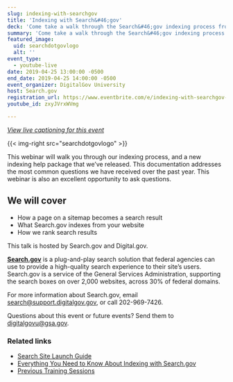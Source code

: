 ```yaml
---
slug: indexing-with-searchgov
title: 'Indexing with Search&#46;gov'
deck: 'Come take a walk through the Search&#46;gov indexing process from start to finish'
summary: 'Come take a walk through the Search&#46;gov indexing process from start to finish&#46;'
featured_image:
  uid: searchdotgovlogo
  alt: ''
event_type:
  - youtube-live
date: 2019-04-25 13:00:00 -0500
end_date: 2019-04-25 14:00:00 -0500
event_organizer: DigitalGov University
host: Search.gov
registration_url: https://www.eventbrite.com/e/indexing-with-searchgov-registration-60430277587
youtube_id: zxyJVrxWVmg

---
```

_[View live captioning for this event](https://www.captionedtext.com/client/event.aspx?EventID=4009164&CustomerID=321)_

{{< img-right src="searchdotgovlogo"  >}}

This webinar will walk you through our indexing process, and a new indexing help package that we’ve released. This documentation addresses the most common questions we have received over the past year. This webinar is also an excellent opportunity to ask questions.

## We will cover

- How a page on a sitemap becomes a search result
- What Search.gov indexes from your website
- How we rank search results

This talk is hosted by Search.gov and Digital.gov.

[**Search.gov**](https://search.gov/) is a plug-and-play search solution that federal agencies can use to provide a high-quality search experience to their site’s users. Search.gov is a service of the General Services Administration, supporting the search boxes on over 2,000 websites, across 30% of federal domains.

For more information about Search.gov, email [search@support.digitalgov.gov](mailto:search@support.digitalgov.gov), or call 202-969-7426.

Questions about this event or future events? Send them to [digitalgovu@gsa.gov](mailto:digitalgovu@gsa.gov).

### Related links

 - [Search Site Launch Guide](https://search.gov/manual/site-launch-guide.html)
 - [Everything You Need to Know About Indexing with Search.gov](https://search.gov/manual/indexing-with-searchgov.html)
 - [Previous Training Sessions](https://search.gov/manual/training.html)
